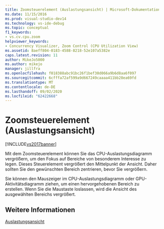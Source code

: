 ```yaml
---
title: Zoomsteuerelement (Auslastungsansicht) | Microsoft-Dokumentation
ms.date: 11/15/2016
ms.prod: visual-studio-dev14
ms.technology: vs-ide-debug
ms.topic: conceptual
f1_keywords:
- vs.cv.cpu.zoom
helpviewer_keywords:
- Concurrency Visualizer, Zoom Control (CPU Utilization View)
ms.assetid: 8aeff804-0183-4588-8218-52e107a5382e
caps.latest.revision: 11
author: MikeJo5000
ms.author: mikejo
manager: jillfra
ms.openlocfilehash: f018388abc91bc26f1bef30d066a9b6d8aa6f097
ms.sourcegitcommit: 6cfffa72af599a9d667249caaaa411bb28ea69fd
ms.translationtype: MT
ms.contentlocale: de-DE
ms.lasthandoff: 09/02/2020
ms.locfileid: "62422668"
---
```

# <a name="zoom-control-utilization-view"></a>Zoomsteuerelement (Auslastungsansicht)
[!INCLUDE[vs2017banner](../includes/vs2017banner.md)]

Mit dem Zoomsteuerelement können Sie das CPU-Auslastungsdiagramm vergrößern, um den Fokus auf Bereiche von besonderem Interesse zu legen. Dieses Steuerelement vergrößert den Mittelpunkt der Ansicht. Daher sollten Sie den gewünschten Bereich zentrieren, bevor Sie vergrößern.  
  
 Sie können den Mauszeiger im CPU-Auslastungsdiagramm oder GPU-Aktivitätsdiagramm ziehen, um einen hervorgehobenen Bereich zu erstellen. Wenn Sie die Maustaste loslassen, wird die Ansicht des ausgewählten Bereichs vergrößert.  
  
## <a name="see-also"></a>Weitere Informationen  
 [Auslastungsansicht](../profiling/utilization-view.md)
